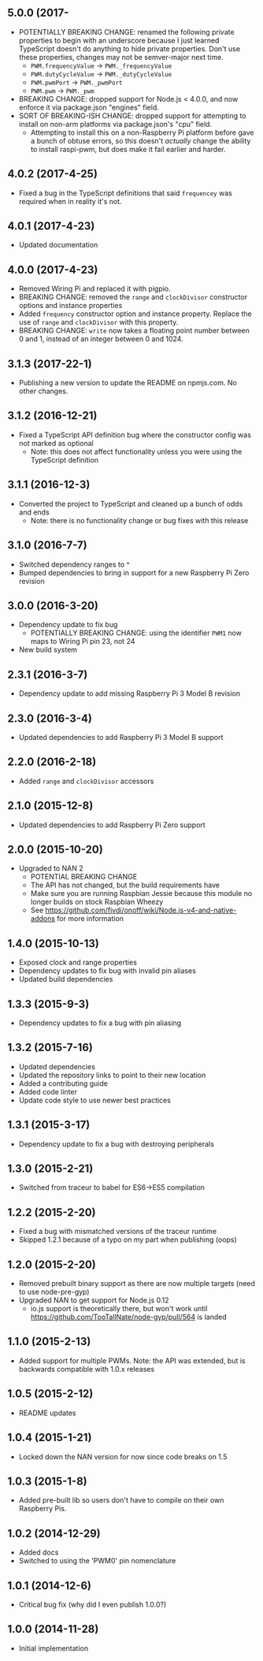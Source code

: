 ## 5.0.0 (2017-

- POTENTIALLY BREAKING CHANGE: renamed the following private properties to begin with an underscore because I just learned TypeScript doesn't do anything to hide private properties. Don't use these properties, changes may not be semver-major next time.
    - `PWM.frequencyValue` -> `PWM._frequencyValue`
    - `PWM.dutyCycleValue` -> `PWM._dutyCycleValue`
    - `PWM.pwmPort` -> `PWM._pwmPort`
    - `PWM.pwm` -> `PWM._pwm`
- BREAKING CHANGE: dropped support for Node.js < 4.0.0, and now enforce it via package.json "engines" field.
- SORT OF BREAKING-ISH CHANGE: dropped support for attempting to install on non-arm platforms via package.json's "cpu" field.
    - Attempting to install this on a non-Raspberry Pi platform before gave a bunch of obtuse errors, so this doesn't _actually_ change the ability to install raspi-pwm, but does make it fail earlier and harder.

## 4.0.2 (2017-4-25)

- Fixed a bug in the TypeScript definitions that said `frequencey` was required when in reality it's not.

## 4.0.1 (2017-4-23)

- Updated documentation

## 4.0.0 (2017-4-23)

- Removed Wiring Pi and replaced it with pigpio.
- BREAKING CHANGE: removed the `range` and `clockDivisor` constructor options and instance properties
- Added `frequency` constructor option and instance property. Replace the use of `range` and `clockDivisor` with this property.
- BREAKING CHANGE: `write` now takes a floating point number between 0 and 1, instead of an integer between 0 and 1024.

## 3.1.3 (2017-22-1)

- Publishing a new version to update the README on npmjs.com. No other changes.

## 3.1.2 (2016-12-21)

- Fixed a TypeScript API definition bug where the constructor config was not marked as optional
  - Note: this does not affect functionality unless you were using the TypeScript definition

## 3.1.1 (2016-12-3)

- Converted the project to TypeScript and cleaned up a bunch of odds and ends
  - Note: there is no functionality change or bug fixes with this release

## 3.1.0 (2016-7-7)

- Switched dependency ranges to ^
- Bumped dependencies to bring in support for a new Raspberry Pi Zero revision

## 3.0.0 (2016-3-20)

- Dependency update to fix bug
  - POTENTIALLY BREAKING CHANGE: using the identifier `PWM1` now maps to Wiring Pi pin 23, not 24
- New build system

## 2.3.1 (2016-3-7)

- Dependency update to add missing Raspberry Pi 3 Model B revision

## 2.3.0 (2016-3-4)

- Updated dependencies to add Raspberry Pi 3 Model B support

## 2.2.0 (2016-2-18)

- Added `range` and `clockDivisor` accessors

## 2.1.0 (2015-12-8)

- Updated dependencies to add Raspberry Pi Zero support

## 2.0.0 (2015-10-20)

- Upgraded to NAN 2
  - POTENTIAL BREAKING CHANGE
  - The API has not changed, but the build requirements have
  - Make sure you are running Raspbian Jessie because this module no longer builds on stock Raspbian Wheezy
  - See https://github.com/fivdi/onoff/wiki/Node.js-v4-and-native-addons for more information

## 1.4.0 (2015-10-13)

- Exposed clock and range properties
- Dependency updates to fix bug with invalid pin aliases
- Updated build dependencies

## 1.3.3 (2015-9-3)

- Dependency updates to fix a bug with pin aliasing

## 1.3.2 (2015-7-16)

- Updated dependencies
- Updated the repository links to point to their new location
- Added a contributing guide
- Added code linter
- Update code style to use newer best practices

## 1.3.1 (2015-3-17)

- Dependency update to fix a bug with destroying peripherals

## 1.3.0 (2015-2-21)

- Switched from traceur to babel for ES6->ES5 compilation

## 1.2.2 (2015-2-20)

- Fixed a bug with mismatched versions of the traceur runtime
- Skipped 1.2.1 because of a typo on my part when publishing (oops)

## 1.2.0 (2015-2-20)

- Removed prebuilt binary support as there are now multiple targets (need to use node-pre-gyp)
- Upgraded NAN to get support for Node.js 0.12
  - io.js support is theoretically there, but won't work until https://github.com/TooTallNate/node-gyp/pull/564 is landed

## 1.1.0 (2015-2-13)

- Added support for multiple PWMs. Note: the API was extended, but is backwards compatible with 1.0.x releases

## 1.0.5 (2015-2-12)

- README updates

## 1.0.4 (2015-1-21)

- Locked down the NAN version for now since code breaks on 1.5

## 1.0.3 (2015-1-8)

- Added pre-built lib so users don't have to compile on their own Raspberry Pis.

## 1.0.2 (2014-12-29)

- Added docs
- Switched to using the 'PWM0' pin nomenclature

## 1.0.1 (2014-12-6)

- Critical bug fix (why did I even publish 1.0.0?)

## 1.0.0 (2014-11-28)

- Initial implementation
